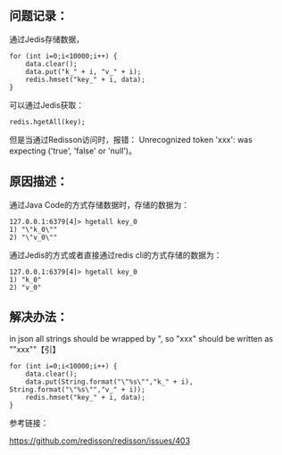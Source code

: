 问题记录：
- 

通过Jedis存储数据，

	for (int i=0;i<10000;i++) {
        data.clear();
        data.put("k_" + i, "v_" + i);
        redis.hmset("key_" + i, data);
    }

可以通过Jedis获取：
	
	redis.hgetAll(key);

但是当通过Redisson访问时，报错：
Unrecognized token 'xxx': was expecting ('true', 'false' or 'null')。


原因描述：
- 

通过Java Code的方式存储数据时，存储的数据为：

	127.0.0.1:6379[4]> hgetall key_0
	1) "\"k_0\""
	2) "\"v_0\""

通过Jedis的方式或者直接通过redis cli的方式存储的数据为：

	127.0.0.1:6379[4]> hgetall key_0
	1) "k_0"
	2) "v_0"


解决办法：
- 

in json all strings should be wrapped by ", so "xxx" should be written as ""xxx""【引】

	for (int i=0;i<10000;i++) {
        data.clear();
        data.put(String.format("\"%s\"","k_" + i), String.format("\"%s\"","v_" + i));
        redis.hmset("key_" + i, data);
    }

参考链接：

https://github.com/redisson/redisson/issues/403

